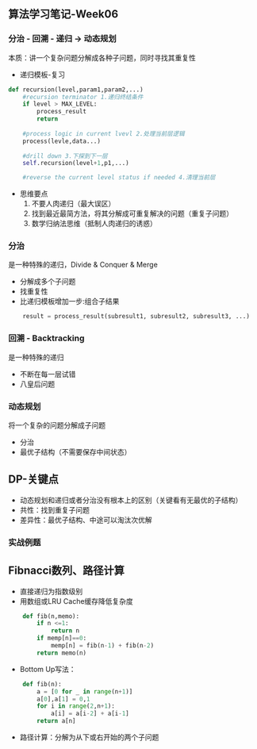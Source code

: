 ## 算法学习笔记-Week06

### 分治 - 回溯 - 递归 -> 动态规划
本质：讲一个复杂问题分解成各种子问题，同时寻找其重复性
* 递归模板-复习
```python
def recursion(level,param1,param2,...)
    #recursion terminator 1.递归终结条件
    if level > MAX_LEVEL:
        process_result
        return
    
    #process logic in current lvevl 2.处理当前层逻辑
    process(levle,data...)
    
    #drill down 3.下探到下一层
    self.recursion(level+1,p1,...)

    #reverse the current level status if needed 4.清理当前层

```

* 思维要点
    1. 不要人肉递归（最大误区）
    2. 找到最近最简方法，将其分解成可重复解决的问题（重复子问题）
    3. 数学归纳法思维（抵制人肉递归的诱惑）

### 分治 
是一种特殊的递归，Divide & Conquer & Merge
* 分解成多个子问题
* 找重复性
* 比递归模板增加一步:组合子结果
```python
    result = process_result(subresult1, subresult2, subresult3, ...)
```

### 回溯 - Backtracking
是一种特殊的递归
* 不断在每一层试错
* 八皇后问题

### 动态规划
将一个复杂的问题分解成子问题
* 分治
* 最优子结构（不需要保存中间状态）

## DP-关键点
* 动态规划和递归或者分治没有根本上的区别（关键看有无最优的子结构）
* 共性：找到重复子问题
* 差异性：最优子结构、中途可以淘汰次优解

### 实战例题
## Fibnacci数列、路径计算
* 直接递归为指数级别
* 用数组或LRU Cache缓存降低复杂度
```python
    def fib(n,memo):
        if n <=1:
            return n
        if memp[n]==0:
            memp[n] = fib(n-1) + fib(n-2)
        return memo(n)
```
* Bottom Up写法：
```python
    def fib(n):
        a = [0 for _ in range(n+1)]
        a[0],a[1] = 0,1
        for i in range(2,n+1):
            a[i] = a[i-2] + a[i-1]
        return a[n]
```
* 路径计算：分解为从下或右开始的两个子问题

